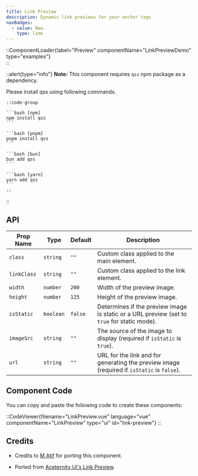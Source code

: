 ```yaml
---
title: Link Preview
description: Dynamic link previews for your anchor tags
navBadges:
  - value: New
    type: lime
---
```


::ComponentLoader{label="Preview" componentName="LinkPreviewDemo" type="examples"}  
::

::alert{type="info"}
**Note:** This component requires `qss` npm package as a dependency.

Please install qss using following commands.

    ::code-group

    ```bash [npm]
    npm install qss
    ```

    ```bash [pnpm]
    pnpm install qss
    ```

    ```bash [bun]
    bun add qss
    ```

    ```bash [yarn]
    yarn add qss
    ```
    ::

::

## API

| Prop Name   | Type      | Default | Description                                                                                 |
| ----------- | --------- | ------- | ------------------------------------------------------------------------------------------- |
| `class`     | `string`  | `""`    | Custom class applied to the main element.                                                   |
| `linkClass` | `string`  | `""`    | Custom class applied to the link element.                                                   |
| `width`     | `number`  | `200`   | Width of the preview image.                                                                 |
| `height`    | `number`  | `125`   | Height of the preview image.                                                                |
| `isStatic`  | `boolean` | `false` | Determines if the preview image is static or a URL preview (set to `true` for static mode). |
| `imageSrc`  | `string`  | `""`    | The source of the image to display (required if `isStatic` is `true`).                      |
| `url`       | `string`  | `""`    | URL for the link and for generating the preview image (required if `isStatic` is `false`).  |

## Component Code

You can copy and paste the following code to create these components:

::CodeViewer{filename="LinkPreview.vue" language="vue" componentName="LinkPreview" type="ui" id="link-preview"}
::

## Credits

- Credits to [M Atif](https://github.com/atif0075) for porting this component.

- Ported from [Aceternity UI's Link Preview](https://ui.aceternity.com/components/link-preview).
